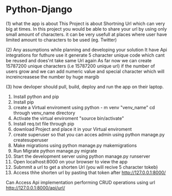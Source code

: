 # Python-Django

(1) what the app is about
This Project is about Shortning Url which can very big at times.
In this project you would be able to share your url by using only small amount of characters.
it can be very usefull at places where user have limited amount to characters to be used (eg. Twitter)


(2) Any assumptions while planning and developing your solution
It  have Api integrations for futhure use
it generate 5 character unique code which cant be reused and does'nt take same Url again
As far now we can create 15787200 unique characters (i.e 15787200 unique url)
if the number of users grow and we can add numeric value and special character which will increincreasese the number by huge margib


(3) how devloper should pull, build, deploy and run the app on their laptop.
1. Install python and  pip
2. Install pip
3. create a Virtual enviroment using python - m venv "venv_name" cd through venv_name directory
4. Activate the virtual enviroment "source bin/activate"
5. Install req.txt file through pip
6. download Project and place it in your Virtual enviroment
7. create superuser so that you can acces admin using python manage.py createsuperuser
8. Make migrations using python manage.py makemigrations
9. Run Migrate python manage.py migrate
10. Start the development server using python manage.py runserver
11. Open localhost:8000 on your browser to view the app
12. Submmit a url to get a shorten Url (you will recive 5 character tokeb)
13. Access thhe shorten url by pasting that token after http://127.0.0.1:8000/

Can Access Api implementation performing CRUD operations using url http://127.0.0.1:8000/api/url/
